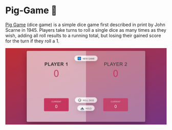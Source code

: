 # Pig-Game 🐷

[Pig Game](https://aimeos.org/TYPO3) (dice game) is a simple dice game first described in print by John Scarne in 1945.
Players take turns to roll a single dice as many times as they wish, adding all roll results to a running total, but losing their gained score for the turn if they roll a 1.



<img src="img/pig-game-demo.png" alt="Aimeos logo" title="Aimeos"  />

